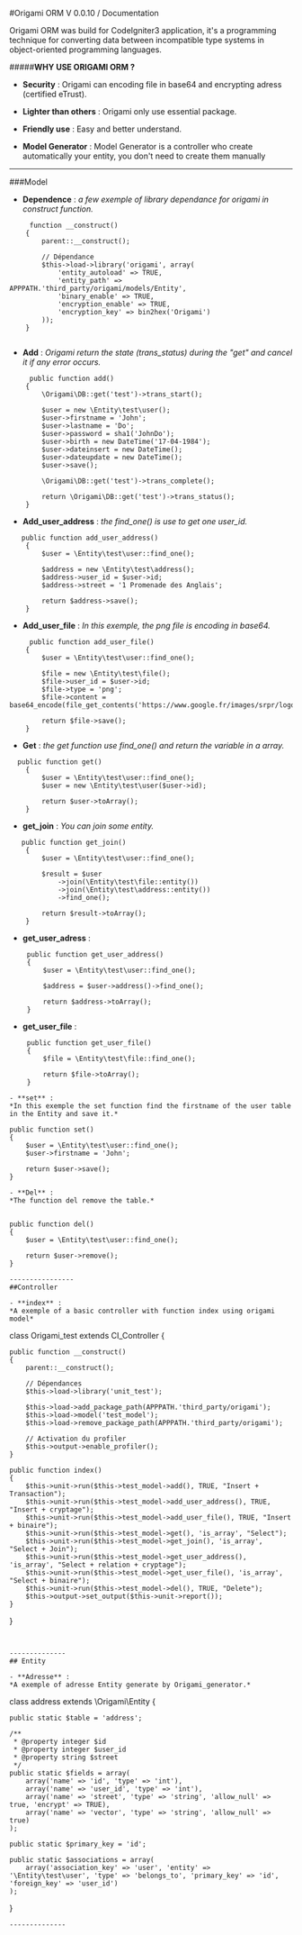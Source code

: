 
#Origami ORM V 0.0.10 / Documentation


Origami ORM was build for CodeIgniter3 application, it's a programming technique for converting data between 
incompatible type systems in object-oriented programming languages.

#####**WHY USE ORIGAMI ORM ?**

  * **Security** : 
      Origami can encoding file in base64 and encrypting adress (certified eTrust).
  
  * **Lighter than others** :
      Origami only use essential package.

  * **Friendly use** :
      Easy and better understand.
      

  * **Model Generator** :
      Model Generator is a controller who create automatically your entity, you don't need to create them manually
                                  
----------
 
###Model
 



- **Dependence** :
*a few exemple of library dependance for origami in construct function.*

```
     function __construct()
    {
        parent::__construct();

        // Dépendance
        $this->load->library('origami', array(
            'entity_autoload' => TRUE,
            'entity_path' => APPPATH.'third_party/origami/models/Entity',
            'binary_enable' => TRUE,
            'encryption_enable' => TRUE,
            'encryption_key' => bin2hex('Origami')
        ));
    }
    
```
- **Add** :
*Origami return the state (trans_status) during the "get" and cancel it if any error occurs.*
     
```
     public function add()
    {
        \Origami\DB::get('test')->trans_start();

        $user = new \Entity\test\user();
        $user->firstname = 'John';
        $user->lastname = 'Do';
        $user->password = sha1('JohnDo');
        $user->birth = new DateTime('17-04-1984');
        $user->dateinsert = new DateTime();
        $user->dateupdate = new DateTime();
        $user->save();
        
        \Origami\DB::get('test')->trans_complete();
        
        return \Origami\DB::get('test')->trans_status();
    }
```
- **Add_user_address** : 
 *the find_one() is use to get one user_id.*
   
```
   public function add_user_address()
    {
        $user = \Entity\test\user::find_one();

        $address = new \Entity\test\address();
        $address->user_id = $user->id;
        $address->street = '1 Promenade des Anglais';
        
        return $address->save();
    }
```

- **Add_user_file** :
  *In this exemple, the png file is encoding in base64.*

```
     public function add_user_file()
    {
        $user = \Entity\test\user::find_one();

        $file = new \Entity\test\file();
        $file->user_id = $user->id;
        $file->type = 'png';
        $file->content = base64_encode(file_get_contents('https://www.google.fr/images/srpr/logo11w.png'));

        return $file->save();
    }
```
 
- **Get** :
 *the get function use find_one() and return the variable in a array.*

```
  public function get()
    {
        $user = \Entity\test\user::find_one();
        $user = new \Entity\test\user($user->id);
        
        return $user->toArray();
    }
```
 
- **get_join** :
 *You can join some entity.*

```
   public function get_join()
    {
        $user = \Entity\test\user::find_one();

        $result = $user
            ->join(\Entity\test\file::entity())
            ->join(\Entity\test\address::entity())
            ->find_one();

        return $result->toArray();
    }
```
 - **get_user_adress** :
 
   ```
    public function get_user_address()
    {
        $user = \Entity\test\user::find_one();
        
        $address = $user->address()->find_one();

        return $address->toArray();
    }
    ```
 - **get_user_file** :
 
   ```
    public function get_user_file()
    {
        $file = \Entity\test\file::find_one();
        
        return $file->toArray();
    }
 ```
- **set** :
*In this exemple the set function find the firstname of the user table in the Entity and save it.*
```
    public function set()
    {
        $user = \Entity\test\user::find_one();
        $user->firstname = 'John';

        return $user->save();
    }
 ```
 - **Del** :
*The function del remove the table.*
  
```
    public function del()
    {
        $user = \Entity\test\user::find_one();

        return $user->remove();
    }
```
----------------
##Controller

- **index** :
*A exemple of a basic controller with function index using origami model*

```
 class Origami_test extends CI_Controller
{

    public function __construct()
    {
        parent::__construct();
        
        // Dépendances
        $this->load->library('unit_test');
        
        $this->load->add_package_path(APPPATH.'third_party/origami');
        $this->load->model('test_model');
        $this->load->remove_package_path(APPPATH.'third_party/origami');
        
        // Activation du profiler
        $this->output->enable_profiler();
    }

    public function index()
    {
        $this->unit->run($this->test_model->add(), TRUE, "Insert + Transaction");
        $this->unit->run($this->test_model->add_user_address(), TRUE, "Insert + cryptage");
        $this->unit->run($this->test_model->add_user_file(), TRUE, "Insert + binaire");
        $this->unit->run($this->test_model->get(), 'is_array', "Select");        
        $this->unit->run($this->test_model->get_join(), 'is_array', "Select + Join");
        $this->unit->run($this->test_model->get_user_address(), 'is_array', "Select + relation + cryptage");
        $this->unit->run($this->test_model->get_user_file(), 'is_array', "Select + binaire");
        $this->unit->run($this->test_model->del(), TRUE, "Delete");
        $this->output->set_output($this->unit->report());
    }

}
```


--------------
## Entity

- **Adresse** :
*A exemple of adresse Entity generate by Origami_generator.*

```
class address extends \Origami\Entity {
    
	public static $table = 'address';
    
	/**
	 * @property integer $id
	 * @property integer $user_id
	 * @property string $street
	 */
	public static $fields = array(
		array('name' => 'id', 'type' => 'int'),
		array('name' => 'user_id', 'type' => 'int'),
		array('name' => 'street', 'type' => 'string', 'allow_null' => true, 'encrypt' => TRUE),
		array('name' => 'vector', 'type' => 'string', 'allow_null' => true)
	);
    
	public static $primary_key = 'id';
    
	public static $associations = array(
		array('association_key' => 'user', 'entity' => '\Entity\test\user', 'type' => 'belongs_to', 'primary_key' => 'id', 'foreign_key' => 'user_id')
	);
}
```
--------------

 
